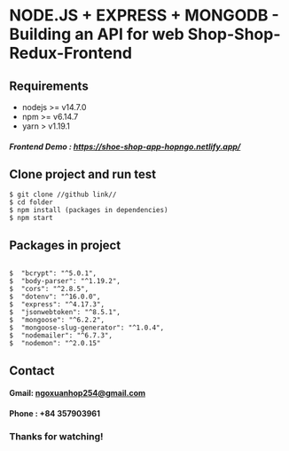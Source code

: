 # NODE.JS + EXPRESS + MONGODB - Building an API for web Shop-Shop-Redux-Frontend

## Requirements

* nodejs >= v14.7.0
* npm >= v6.14.7
* yarn > v1.19.1

##### Frontend Demo : https://shoe-shop-app-hopngo.netlify.app/

## Clone project and run test

```
$ git clone //github link//
$ cd folder
$ npm install (packages in dependencies)
$ npm start

```

## Packages in project

```

$  "bcrypt": "^5.0.1",
$  "body-parser": "^1.19.2",
$  "cors": "^2.8.5",
$  "dotenv": "^16.0.0",
$  "express": "^4.17.3",
$  "jsonwebtoken": "^8.5.1",
$  "mongoose": "^6.2.2",
$  "mongoose-slug-generator": "^1.0.4",
$  "nodemailer": "^6.7.3",
$  "nodemon": "^2.0.15"

```
## Contact

#### Gmail: ngoxuanhop254@gmail.com
#### Phone : +84 357903961



### Thanks for watching!
